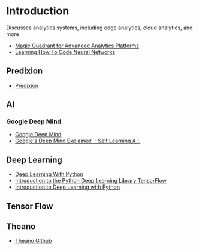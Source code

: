 Introduction
==

Discusses analytics systems, including edge analytics, cloud analytics, and more

- [Magic Quadrant for Advanced Analytics Platforms](https://www.gartner.com/doc/reprints?id=1-2YEBCRG&ct=160210&st=sb&submissionGuid=700c4e6c-2fdc-425f-bbbc-85de48fd5d53)
- [Learning How To Code Neural Networks](https://medium.com/learning-new-stuff/how-to-learn-neural-networks-758b78f2736e#.c3mw43bdx)

## Predixion

- [Predixion](https://www.predixionsoftware.com/news-and-press/predixion-software-announces-riot-the-first-iot-analytics-solution-that-operates-entirely-at-the-edge-of-the-network)

## AI

### Google Deep Mind

- [Google Deep Mind](https://deepmind.com/)
- [Google's Deep Mind Explained! - Self Learning A.I.](https://www.youtube.com/watch?v=TnUYcTuZJpM)

## Deep Learning

- [Deep Learning With Python](https://machinelearningmastery.com/deep-learning-with-python/)
- [Introduction to the Python Deep Learning Library TensorFlow](http://machinelearningmastery.com/introduction-python-deep-learning-library-tensorflow/)
- [Introduction to Deep Learning with Python](https://www.youtube.com/watch?v=S75EdAcXHKk)

## Tensor Flow

## Theano

- [Theano Github](https://github.com/Newmu/Theano-Tutorials)
